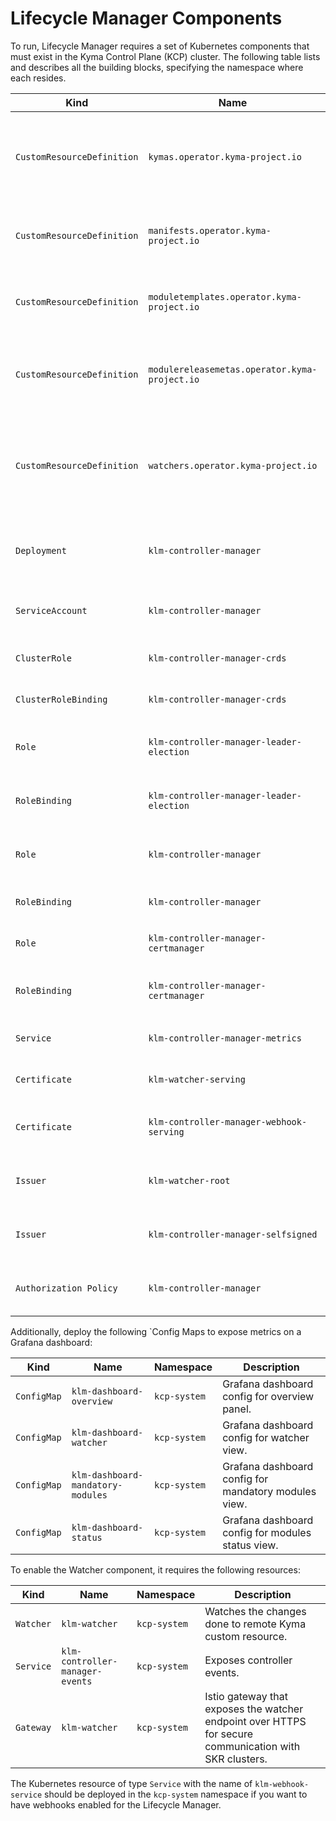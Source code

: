 # Lifecycle Manager Components

To run, Lifecycle Manager requires a set of Kubernetes components that must exist in the Kyma Control Plane (KCP) cluster. The following table lists and describes all the building blocks, specifying the namespace where each resides.

| Kind                       | Name                                          | Namespace      | Description                                                                                            |
|----------------------------|-----------------------------------------------|----------------|--------------------------------------------------------------------------------------------------------|
| `CustomResourceDefinition` | `kymas.operator.kyma-project.io`              | Cluster-wide   | Custom Resource Definition (CRD) for managing Kyma custom resources.                                   |
| `CustomResourceDefinition` | `manifests.operator.kyma-project.io`          | Cluster-wide   | CRD for module deployment and image configurations.                                                    |
| `CustomResourceDefinition` | `moduletemplates.operator.kyma-project.io`    | Cluster-wide   | CRD for defining module images and resources.                                                          |
| `CustomResourceDefinition` | `modulereleasemetas.operator.kyma-project.io` | Cluster-wide   | CRD for mapping module versions to corresponding channels.                                             |
| `CustomResourceDefinition` | `watchers.operator.kyma-project.io`           | Cluster-wide   | CRD for watching changes on specified resources in the SAP BTP, Kyma runtime (SKR) clusters.           |
| `Deployment`               | `klm-controller-manager`                      | `kcp-system`   | Main controller logic for managing all Kyma resources.                                                 |
| `ServiceAccount`           | `klm-controller-manager`                      | `kcp-system`   | Main controller's service account.                                                                     |
| `ClusterRole`              | `klm-controller-manager-crds`                 | Cluster-wide   | Grants permissions to manage CRDs.                                                                     |
| `ClusterRoleBinding`       | `klm-controller-manager-crds`                 | Cluster-wide   | Binds crds role to its service account.                                                                |
| `Role`                     | `klm-controller-manager-leader-election`      | `kcp-system`   | Grants permission for leader election.                                                                 |
| `RoleBinding`              | `klm-controller-manager-leader-election`      | `kcp-system`   | Binds leader election role to service account.                                                         |
| `Role`                     | `klm-controller-manager`                      | `kcp-system`   | Role for accessing runtime resources.                                                                  |
| `RoleBinding`              | `klm-controller-manager`                      | `kcp-system`   | Binds manager role to service account.                                                                 |
| `Role`                     | `klm-controller-manager-certmanager`          | `istio-system` | Role for cert-manager integration.                                                                     |
| `RoleBinding`              | `klm-controller-manager-certmanager`          | `istio-system` | Binds cert-manager role to service account.                                                            |
| `Service`                  | `klm-controller-manager-metrics`              | `kcp-system`   | Exposes controller metrics.                                                                            |
| `Certificate`              | `klm-watcher-serving`                         | `istio-system` | Self-signed watcher certificate.                                                                       |
| `Certificate`              | `klm-controller-manager-webhook-serving`      | `kcp-system`   | Lifecycle manager webhook certificate.                                                                 |
| `Issuer`                   | `klm-watcher-root`                            | `istio-system` | Issues the self-signed watcher certificates.                                                           |
| `Issuer`                   | `klm-controller-manager-selfsigned`           | `kcp-system`   | Issues the webhook serving certificates.                                                               |
| `Authorization Policy`     | `klm-controller-manager`                      | `kcp-system`   | Policy to allow access to metrics and webhooks.                                                        |

Additionally, deploy the following `Config Maps to expose metrics on a Grafana dashboard:

| Kind                       | Name                                          | Namespace      | Description                                                                                            |
|----------------------------|-----------------------------------------------|----------------|--------------------------------------------------------------------------------------------------------|
| `ConfigMap`                | `klm-dashboard-overview`                      | `kcp-system`   | Grafana dashboard config for overview panel.                                                           |
| `ConfigMap`                | `klm-dashboard-watcher`                       | `kcp-system`   | Grafana dashboard config for watcher view.                                                             |
| `ConfigMap`                | `klm-dashboard-mandatory-modules`             | `kcp-system`   | Grafana dashboard config for mandatory modules view.                                                   |
| `ConfigMap`                | `klm-dashboard-status`                        | `kcp-system`   | Grafana dashboard config for modules status view.                                                      |

To enable the Watcher component, it requires the following resources:

| Kind                       | Name                                          | Namespace      | Description                                                                                            |
|----------------------------|-----------------------------------------------|----------------|--------------------------------------------------------------------------------------------------------|
| `Watcher`                  | `klm-watcher`                                 | `kcp-system`   | Watches the changes done to remote Kyma custom resource.                                               |
| `Service`                  | `klm-controller-manager-events`               | `kcp-system`   | Exposes controller events.                                                                             |
| `Gateway`                  | `klm-watcher `                                | `kcp-system`   | Istio gateway that exposes the watcher endpoint over HTTPS for secure communication with SKR clusters. |

The Kubernetes resource of type `Service` with the name of `klm-webhook-service` should be deployed in the `kcp-system` namespace if you want to have webhooks enabled for the Lifecycle Manager.





